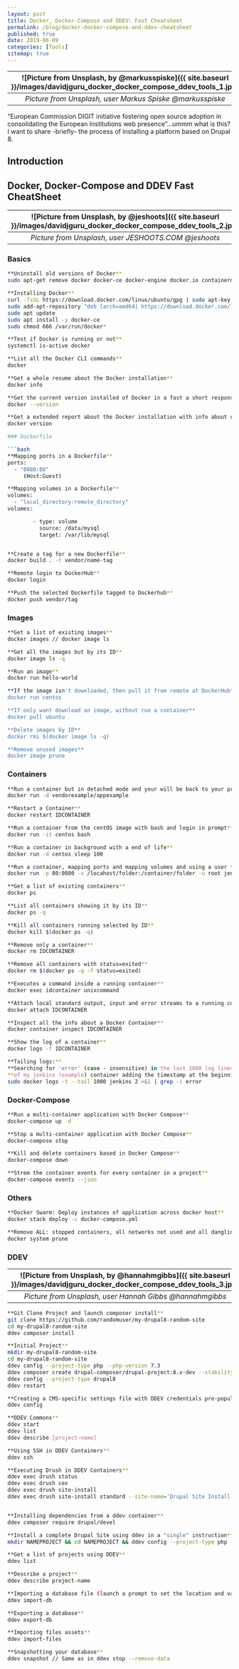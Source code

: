 ```yaml
---
layout: post
title: Docker, Docker-Compose and DDEV: Fast Cheatsheet
permalink: /blog/docker-docker-compose-and-ddev-cheatsheet
published: true
date: 2019-06-09
categories: [Tools]
sitemap: true
---
```

| ![Picture from Unsplash, by @markusspiske]({{ site.baseurl }}/images/davidjguru_docker_docker_compose_ddev_tools_1.jpg) |
|:--:|
| *Picture from Unsplash, user Markus Spiske @markusspiske* |



“European Commission DIGIT initiative fostering open source adoption in consolidating the European Institutions web presence”...ummm what is this? I want to share -briefly- the process of installing a platform based on Drupal 8.
<!--more-->

## Introduction


## Docker, Docker-Compose and DDEV Fast CheatSheet

| ![Picture from Unsplash, by @jeshoots]({{ site.baseurl }}/images/davidjguru_docker_docker_compose_ddev_tools_2.jpg) |
|:--:|
| *Picture from Unsplash, user JESHOOTS.COM @jeshoots* |

### Basics

```bash
**Uninstall old versions of Docker**
sudo apt-get remove docker docker-ce docker-engine docker.io containerd runc

**Installing Docker**
curl -fsSL https://download.docker.com/linux/ubuntu/gpg | sudo apt-key add -
sudo add-apt-repository "deb [arch=amd64] https://download.docker.com/linux/ubuntu $(lsb_release -cs) stable"
sudo apt update
sudo apt install -y docker-ce
sudo chmod 666 /var/run/docker*

**Test if Docker is running or not**
systemctl is-active docker

**List all the Docker CLI commands**
docker

**Get a whole resume about the Docker installation**
docker info

**Get the current version installed of Docker in a fast a short response** 
docker --version

**Get a extended report about the Docker installation with info about client and server**
docker version

### Dockerfile

```bash
**Mapping ports in a Dockerfile**
ports:
  - "8080:80"
     (Host:Guest)

**Mapping volumes in a Dockerfile**
volumes:
  - "local_directory:remote_directory"
volumes:

        - type: volume
          source: /data/mysql
          target: /var/lib/mysql


**Create a tag for a new Dockerfile**
docker build . -t vendor/name-tag 

**Remote login to DockerHub**
docker login 

**Push the selected Dockerfile tagged to Dockerhub**
docker push vendor/tag
```

### Images

```bash
**Get a list of existing images**
docker images // docker image ls

**Get all the images but by its ID**
docker image ls -q

**Run an image**
docker run hello-world

**If the image isn't downloaded, then pull it from remote at DockerHub**
docker run centos

**If only want download an image, without run a container**
docker pull ubuntu

**Delete images by ID**
docker rmi $(docker image ls -q) 

**Remove unused images**
docker image prune
```


### Containers

```bash
**Run a container but in detached mode and your will be back to your prompt**
docker run -d vendorexample/appexample

**Restart a Container**
docker restart IDCONTAINER

**Run a container from the centOS image with bash and login in prompt**
docker run -it centos bash

**Run a container in background with a end of life**
docker run -d centos sleep 100

**Run a container, mapping ports and mapping volumes and using a user from the container**
docker run -p 80:8080 -v /locahost/folder:/container/folder -u root jenkins/jenkins

**Get a list of existing containers**
docker ps

**List all containers showing it by its ID**
docker ps -q

**Kill all containers running selected by ID**
docker kill $(docker ps -q)

**Remove only a container**
docker rm IDCONTAINER

**Remove all containers with status=exited**
docker rm $(docker ps -q -f status=exited)

**Executes a command inside a running container**
docker exec idcontainer unixcommand 

**Attach local standard output, input and error streams to a running container**
docker attach IDCONTAINER 

**Inspect all the info about a Docker Container**
docker container inspect IDCONTAINER 

**Show the log of a container**
docker logs -f IDCONTAINER

**Tailing logs:**
**Searching for 'error' (case - insensitive) in the last 1000 log lines**
**of my jenkins (example) container adding the timestamp at the beginning of each line.** 
sudo docker logs -t --tail 1000 jenkins 2 >&1 | grep -i error
```


### Docker-Compose

```bash
**Run a multi-container application with Docker Compose**
docker-compose up -d

**Stop a multi-container application with Docker Compose**
docker-compose stop

**Kill and delete containers based in Docker Compose**
docker-compose down

**Strem the container events for every container in a project**
docker-compose events --json 
```


### Others

```bash
**Docker Swarm: Deploy instances of application across docker host**
docker stack deploy -c docker-compose.yml

**Remove ALL: stopped containers, all networks not used and all dangling images**
docker system prune
```



### DDEV

| ![Picture from Unsplash, by @hannahmgibbs]({{ site.baseurl }}/images/davidjguru_docker_docker_compose_ddev_tools_3.jpg) |
|:--:|
| *Picture from Unsplash, user Hannah Gibbs @hannahmgibbs* |

```bash
**Git Clone Project and launch composer install**
git clone https://github.com/randomuser/my-drupal8-random-site
cd my-drupal8-random-site
ddev composer install

**Initial Project** 
mkdir my-drupal8-random-site
cd my-drupal8-random-site
ddev config --project-type php --php-version 7.3
ddev composer create drupal-composer/drupal-project:8.x-dev --stability dev --no-interaction
ddev config --project-type drupal8
ddev restart

**Creating a CMS-specific settings file with DDEV credentials pre-populated**
ddev config

**DDEV Commons** 
ddev start
ddev list
ddev describe [project-name]

**Using SSH in DDEV Containers**
ddev ssh 

**Executing Drush in DDEV Containers**
ddev exec drush status
ddev exec drush cex
ddev exec drush site-install
ddev exec drush site-install standard --site-name='Drupal Site Install Test' --account-name=admin --account-pass=admin --account-mail=mail@example.com -y


**Installing dependencies from a ddev container** 
ddev composer require drupal/devel

**Install a complete Drupal Site using ddev in a "single" instruction**
mkdir NAMEPROJECT && cd NAMEPROJECT && ddev config --project-type php --php-version 7.3 && ddev composer create drupal-composer/drupal-project:8.x-dev --stability dev --no-interaction && ddev config --project-type drupal8 && ddev exec drush site-install standard --site-name='NAMEPROJECT' --account-name=admin --account-pass=admin --account-mail=mail@example.com -y && ddev start && sensible-browser http://NAMEPROJECT.ddev.local

**Get a list of projects using DDEV**
ddev list

**Describe a project**
ddev describe project-name

**Importing a database file (launch a prompt to set the location and values of the database dump)**
ddev import-db

**Exporting a database**
ddev export-db

**Importing files assets**
ddev import-files

**Snapshotting your database**
ddev snapshot // Same as in ddev stop --remove-data
```

